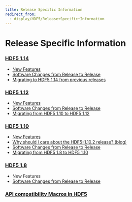 ```yaml
---
title: Release Specific Information
redirect_from:
  - display/HDF5/Release+Specific+Information
---
```


# Release Specific Information

### [HDF5 1.14](release_specifics/hdf5_1_14.md)
* [New Features](release_specifics/new_features_1_14.md)
* [Software Changes from Release to Release](release_specifics/sw_changes_1.14.md)
* [Migrating to HDF5 1.14 from previous releases](release_specifics/Migrating_from_HDF5_1.12_to_HDF5_1.14.md)

### [HDF5 1.12](release_specifics/hdf5_1_12.md)
* [New Features](release_specifics/new_features_1_12.md)
* [Software Changes from Release to Release](release_specifics/sw_changes_1.12.md)
* [Migrating from HDF5 1.10 to HDF5 1.12](release_specifics/Migrating_from_HDF5_1.10_to_HDF5_1.12.md)

### [HDF5 1.10](release_specifics/hdf5_1_10.md)
* [New Features](release_specifics/new_features_1_10.md)
* [Why should I care about the HDF5-1.10.2 release? (blog)]()
* [Software Changes from Release to Release](release_specifics/sw_changes_1.10.md)
* [Migrating from HDF5 1.8 to HDF5 1.10](release_specifics/Migrating_from_HDF5_1.8_to_HDF5_1.10.md)

### [HDF5 1.8](release_specifics/hdf5_1_8.md)
* New Features
* [Software Changes from Release to Release](release_specifics/sw_changes_1.8.md)

### [API compatibility Macros in HDF5](release_specifics/api_comp_macros.md)
